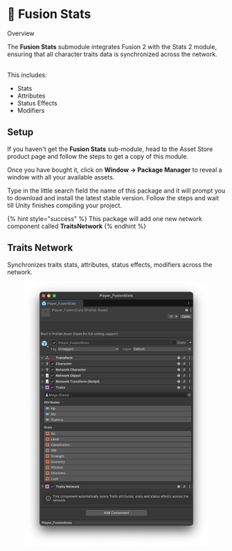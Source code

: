 # 💫 Fusion Stats

Overview

The **Fusion Stats** submodule integrates Fusion 2 with the Stats 2 module, ensuring that all character traits data is synchronized across the network.

\
This includes:

* Stats
* Attributes
* Status Effects
* Modifiers

## Setup

If you haven't get the **Fusion Stats** sub-module, head to the Asset Store product page and follow the steps to get a copy of this module.

Once you have bought it, click on **Window → Package Manager** to reveal a window with all your available assets.

Type in the little search field the name of this package and it will prompt you to download and install the latest stable version. Follow the steps and wait till Unity finishes compiling your project.

{% hint style="success" %}
This package will add one new network component called **TraitsNetwork**
{% endhint %}

## Traits Network

Synchronizes traits stats, attributes, status effects, modifiers across the network.

<figure><img src="../../../.gitbook/assets/image.png" alt=""><figcaption></figcaption></figure>
